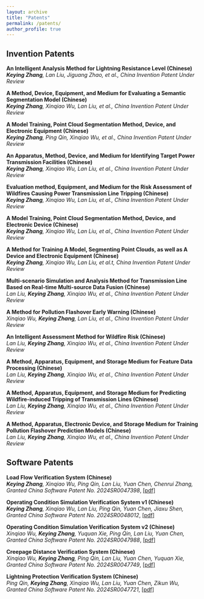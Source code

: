 ```yaml
---
layout: archive
title: "Patents"
permalink: /patents/
author_profile: true
---
```

## Invention Patents
**An Intelligent Analysis Method for Lightning Resistance Level (Chinese)**
<br/>
*<strong>Keying Zhang</strong>, Lan Liu, Jiguang Zhao, et al., China Invention Patent Under Review*


**A Method, Device, Equipment, and Medium for Evaluating a Semantic Segmentation Model (Chinese)**
<br/>
*<strong>Keying Zhang</strong>, Xinqiao Wu, Lan Liu, et al., China Invention Patent Under Review*


**A Model Training, Point Cloud Segmentation Method, Device, and Electronic Equipment (Chinese)**
<br/>
*<strong>Keying Zhang</strong>, Ping Qin, Xinqiao Wu, et al., China Invention Patent Under Review*


**An Apparatus, Method, Device, and Medium for Identifying Target Power Transmission Facilities (Chinese)**
<br/>
*<strong>Keying Zhang</strong>, Xinqiao Wu, Lan Liu, et al., China Invention Patent Under Review*


**Evaluation method, Equipment, and Medium for the Risk Assessment of Wildfires Causing Power Transmission Line Tripping (Chinese)**
<br/>
*<strong>Keying Zhang</strong>, Xinqiao Wu, Lan Liu, et al., China Invention Patent Under Review*


**A Model Training, Point Cloud Segmentation Method, Device, and Electronic Device (Chinese)**
<br/>
*<strong>Keying Zhang</strong>, Xinqiao Wu, Lan Liu, et al., China Invention Patent Under Review*


**A Method for Training A Model, Segmenting Point Clouds, as well as A Device and Electronic Equipment (Chinese)**
<br/>
*<strong>Keying Zhang</strong>, Xinqiao Wu, Lan Liu, et al.t, China Invention Patent Under Review*


**Multi-scenario Simulation and Analysis Method for Transmission Line Based on Real-time Multi-source Data Fusion (Chinese)**
<br/>
*Lan Liu, <strong>Keying Zhang</strong>, Xinqiao Wu, et al., China Invention Patent Under Review*


**A Method for Pollution Flashover Early Warning (Chinese)**
<br/>
*Xinqiao Wu, <strong>Keying Zhang</strong>, Lan Liu, et al., China Invention Patent Under Review*


**An Intelligent Assessment Method for Wildfire Risk (Chinese)**
<br/>
*Lan Liu, <strong>Keying Zhang</strong>, Xinqiao Wu, et al., China Invention Patent Under Review*


**A Method, Apparatus, Equipment, and Storage Medium for Feature Data Processing (Chinese)**
<br/>
*Lan Liu, <strong>Keying Zhang</strong>, Xinqiao Wu, et al., China Invention Patent Under Review*


**A Method, Apparatus, Equipment, and Storage Medium for Predicting Wildfire-induced Tripping of Transmission Lines (Chinese)**
<br/>
*Lan Liu, <strong>Keying Zhang</strong>, Xinqiao Wu, et al., China Invention Patent Under Review*


**A Method, Apparatus, Electronic Device, and Storage Medium for Training Pollution Flashover Prediction Models (Chinese)**
<br/>
*Lan Liu, <strong>Keying Zhang</strong>, Xinqiao Wu, et al., China Invention Patent Under Review*


## Software Patents
**Load Flow Verification System (Chinese)**
<br/>
*<strong>Keying Zhang</strong>, Xinqiao Wu, Ping Qin, Lan Liu, Yuan Chen, Chenrui Zhang, Granted China Software Patent No. 2024SR0047398*, <a href="http://KeyingZhang67.github.io/files/software_patents/1、2023-0285_2024SR0047398_Load Flow Verification System(Chinese).pdf">[pdf]</a>

**Operating Condition Simulation Verification System v1 (Chinese)**
<br/>
*<strong>Keying Zhang</strong>, Xinqiao Wu, Lan Liu, Ping Qin, Yuan Chen, Jiaxu Shen, Granted China Software Patent No. 2024SR0048012*, <a href="http://KeyingZhang67.github.io/files/software_patents/5、2023-0289_2024SR0048012_Operating Condition Simulation Verification System v1(Chinese).pdf">[pdf]</a>

**Operating Condition Simulation Verification System v2 (Chinese)**
<br/>
*Xinqiao Wu, <strong>Keying Zhang</strong>, Yuquan Xie, Ping Qin, Lan Liu, Yuan Chen, Granted China Software Patent No. 2024SR0047988*, <a href="http://KeyingZhang67.github.io/files/software_patents/3、2023-0276_2024SR0047988_Operating Condition Simulation Verification System v2(Chinese).pdf">[pdf]</a>

**Creepage Distance Verification System (Chinese)**
<br/>
*Xinqiao Wu, <strong>Keying Zhang</strong>, Ping Qin, Lan Liu, Yuan Chen, Yuquan Xie, Granted China Software Patent No. 2024SR0047749*, <a href="http://KeyingZhang67.github.io/files/software_patents/4、2023-0283_2024SR0047749_Creepage Distance Verification System(Chinese).pdf">[pdf]</a>

**Lightning Protection Verification System (Chinese)**
<br/>
*Ping Qin, <strong>Keying Zhang</strong>, Xinqiao Wu, Lan Liu, Yuan Chen, Zikun Wu, Granted China Software Patent No. 2024SR0047721*, <a href="http://KeyingZhang67.github.io/files/software_patents/2、2023-0280_2024SR0047721_Lightning Protection Verification System(Chinese).pdf">[pdf]</a>
  